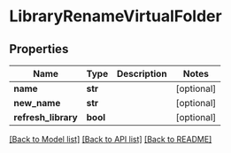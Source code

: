 # LibraryRenameVirtualFolder

## Properties
Name | Type | Description | Notes
------------ | ------------- | ------------- | -------------
**name** | **str** |  | [optional] 
**new_name** | **str** |  | [optional] 
**refresh_library** | **bool** |  | [optional] 

[[Back to Model list]](../README.md#documentation-for-models) [[Back to API list]](../README.md#documentation-for-api-endpoints) [[Back to README]](../README.md)

